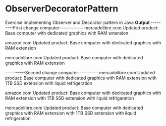 # ObserverDecoratorPattern
Exercise implementing Observer and Decorator pattern in Java
<b> Output </b>
---------First change computer------------
mercadolibre.com
Updated product: Base computer with dedicated graphics with RAM extension 

amazon.com
Updated product: Base computer with dedicated graphics with RAM extension 

mercadolibre.com
Updated product: Base computer with dedicated graphics with RAM extension 

----------Second change computer----------
mercadolibre.com
Updated product: Base computer with dedicated graphics with RAM extension with 1TB SSD extension with liquid refrigeration 

amazon.com
Updated product: Base computer with dedicated graphics with RAM extension with 1TB SSD extension with liquid refrigeration 

mercadolibre.com
Updated product: Base computer with dedicated graphics with RAM extension with 1TB SSD extension with liquid refrigeration 
